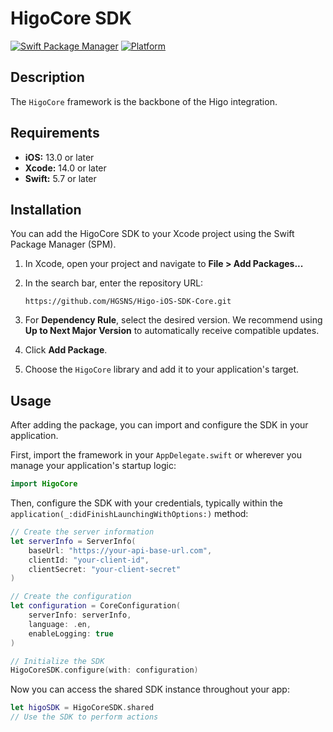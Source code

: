 # HigoCore SDK

[![Swift Package Manager](https://img.shields.io/badge/Swift_Package_Manager-compatible-green.svg)](https://swift.org/package-manager/)
[![Platform](https://img.shields.io/badge/platform-iOS-blue.svg)](https://developer.apple.com/ios/)

## Description

The `HigoCore` framework is the backbone of the Higo integration.

## Requirements

- **iOS:** 13.0 or later
- **Xcode:** 14.0 or later
- **Swift:** 5.7 or later

## Installation

You can add the HigoCore SDK to your Xcode project using the Swift Package Manager (SPM).

1. In Xcode, open your project and navigate to **File > Add Packages...**
2. In the search bar, enter the repository URL:

    ```url
    https://github.com/HGSNS/Higo-iOS-SDK-Core.git
    ```

3. For **Dependency Rule**, select the desired version. We recommend using **Up to Next Major Version** to automatically receive compatible updates.
4. Click **Add Package**.
5. Choose the `HigoCore` library and add it to your application's target.

## Usage

After adding the package, you can import and configure the SDK in your application.

First, import the framework in your `AppDelegate.swift` or wherever you manage your application's startup logic:

```swift
import HigoCore
```

Then, configure the SDK with your credentials, typically within the `application(_:didFinishLaunchingWithOptions:)` method:

```swift
// Create the server information
let serverInfo = ServerInfo(
    baseUrl: "https://your-api-base-url.com",
    clientId: "your-client-id",
    clientSecret: "your-client-secret"
)

// Create the configuration
let configuration = CoreConfiguration(
    serverInfo: serverInfo,
    language: .en,
    enableLogging: true 
)

// Initialize the SDK
HigoCoreSDK.configure(with: configuration)
```

Now you can access the shared SDK instance throughout your app:

```swift
let higoSDK = HigoCoreSDK.shared
// Use the SDK to perform actions
```
